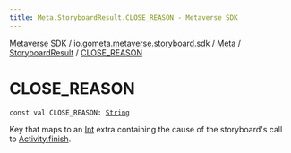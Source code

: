 ```yaml
---
title: Meta.StoryboardResult.CLOSE_REASON - Metaverse SDK
---
```


[Metaverse SDK](../../../index.html) / [io.gometa.metaverse.storyboard.sdk](../../index.html) / [Meta](../index.html) / [StoryboardResult](index.html) / [CLOSE_REASON](./-c-l-o-s-e_-r-e-a-s-o-n.html)

# CLOSE_REASON

`const val CLOSE_REASON: `[`String`](https://kotlinlang.org/api/latest/jvm/stdlib/kotlin/-string/index.html)

Key that maps to an [Int](https://kotlinlang.org/api/latest/jvm/stdlib/kotlin/-int/index.html) extra containing the cause of the storyboard's call to
[Activity.finish](https://developer.android.com/reference/android/app/Activity.html#finish()).

